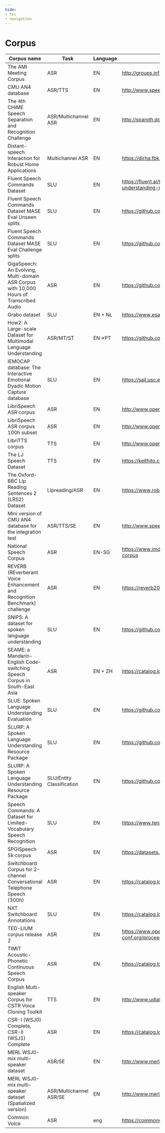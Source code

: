 ```yaml
---
hide:
- toc
- navigation
---
```

# Corpus
| Corpus name                                                                             | Task                    | Language              | URL                                                                                                          |
| --------------------------------------------------------------------------------------- | ----------------------- | --------------------- | ------------------------------------------------------------------------------------------------------------|
| The AMI Meeting Corpus                                                                  | ASR                     | EN                    | http://groups.inf.ed.ac.uk/ami/corpus/                                                                       |
| CMU AN4 database                                                                        | ASR/TTS                 | EN                    | http://www.speech.cs.cmu.edu/databases/an4/                                                                  |
| The 4th CHiME Speech Separation and Recognition Challenge                               | ASR/Multichannel ASR    | EN                    | http://spandh.dcs.shef.ac.uk/chime_challenge/chime2016/                                                      |
| Distant-speech Interaction for Robust Home Applications                                 | Multichannel ASR        | EN                    | https://dirha.fbk.eu/, https://github.com/SHINE-FBK/DIRHA_English_wsj                                        |
| Fluent Speech Commands Dataset                                                          | SLU                     | EN                    | https://fluent.ai/fluent-speech-commands-a-dataset-for-spoken-language-understanding-research/               |
| Fluent Speech Commands Dataset MASE Eval Unseen splits                                         | SLU                     | EN                    | https://github.com/maseEval/mase                                                                      |
| Fluent Speech Commands Dataset MASE Eval Challenge splits                                         | SLU                     | EN                    | https://github.com/maseEval/mase                                                                   |
| GigaSpeech: An Evolving, Multi-domain ASR Corpus with 10,000 Hours of Transcribed Audio | ASR                     | EN                    | https://github.com/SpeechColab/GigaSpeech                                                                    |
| Grabo dataset                                                                           | SLU                     | EN + NL               | https://www.esat.kuleuven.be/psi/spraak/downloads/                                                           |
| How2: A Large-scale Dataset for Multimodal Language Understanding                       | ASR/MT/ST               | EN->PT                | https://github.com/srvk/how2-dataset                                                                         |
| IEMOCAP database: The Interactive Emotional Dyadic Motion Capture database              | SLU                     | EN                    | https://sail.usc.edu/iemocap/                                                                                |
| LibriSpeech ASR corpus                                                                  | ASR                     | EN                    | http://www.openslr.org/12                                                                                    |
| LibriSpeech ASR corpus 100h subset                                                      | ASR                     | EN                    | http://www.openslr.org/12                                                                                    |
| LibriTTS corpus                                                                         | TTS                     | EN                    | http://www.openslr.org/60                                                                                    |
| The LJ Speech Dataset                                                                   | TTS                     | EN                    | https://keithito.com/LJ-Speech-Dataset/                                                                      |
| The Oxford-BBC Lip Reading Sentences 2 (LRS2) Dataset                                   | Lipreading/ASR          | EN                    | https://www.robots.ox.ac.uk/~vgg/data/lip_reading/lrs2.html                                                  |
| Mini version of CMU AN4 database for the integration test                               | ASR/TTS/SE              | EN                    | http://www.speech.cs.cmu.edu/databases/an4/                                                                  |
| National Speech Corpus                                                                  | ASR                     | EN-SG                 | https://www.imda.gov.sg/programme-listing/digital-services-lab/national-speech-corpus                        |
| REVERB (REverberant Voice Enhancement and Recognition Benchmark) challenge              | ASR                     | EN                    | https://reverb2014.dereverberation.com/                                                                      |
| SNIPS: A dataset for spoken language understanding                                      | SLU                     | EN                    | https://github.com/sonos/spoken-language-understanding-research-datasets                                     |
| SEAME: a Mandarin-English Code-switching Speech Corpus in South-East Asia               | ASR                     | EN + ZH               | https://catalog.ldc.upenn.edu/LDC2015S04                                                                     |
| SLUE: Spoken Language Understanding Evaluation                                          | SLU                     | EN                    | https://github.com/asappresearch/slue-toolkit                                                                |
| SLURP: A Spoken Language Understanding Resource Package                                 | SLU                     | EN                    | https://github.com/pswietojanski/slurp                                                                       |
| SLURP: A Spoken Language Understanding Resource Package                                 | SLU/Entity Classification | EN                    | https://github.com/pswietojanski/slurp                                                                     |
| Speech Commands: A Dataset for Limited-Vocabulary Speech Recognition                    | SLU                     | EN                    | https://www.tensorflow.org/datasets/catalog/speech_commands                                                  |
| SPGISpeech 5k corpus                                                                    | ASR                     | EN                    | https://datasets.kensho.com/datasets/scribe                                                                  |
| Switchboard Corpus for 2-channel Conversational Telephone Speech (300h)                 | ASR                     | EN                    | https://catalog.ldc.upenn.edu/LDC97S62                                                                       |
| NXT Switchboard Annotations                                                             | SLU                     | EN                    | https://catalog.ldc.upenn.edu/LDC2009T26                                                                     |
| TED-LIUM corpus release 2                                                               | ASR                     | EN                    | https://www.openslr.org/19/, http://www.lrec-conf.org/proceedings/lrec2014/pdf/1104_Paper.pdf                |
| TIMIT Acoustic-Phonetic Continuous Speech Corpus                                        | ASR                     | EN                    | https://catalog.ldc.upenn.edu/LDC93S1                                                                        |
| English Multi-speaker Corpus for CSTR Voice Cloning Toolkit                             | TTS                     | EN                    | http://www.udialogue.org/download/cstr-vctk-corpus.html                                                      |
| CSR-I (WSJ0) Complete, CSR-II (WSJ1) Complete                                           | ASR                     | EN                    | https://catalog.ldc.upenn.edu/LDC93S6A,https://catalog.ldc.upenn.edu/LDC94S13A                               |
| MERL WSJ0-mix multi-speaker dataset                                                     | ASR/SE                  | EN                    | http://www.merl.com/demos/deep-clustering                                                                    |
| MERL WSJ0-mix multi-speaker dataset (Spatialized version)                               | ASR/Multichannel ASR/SE | EN                    | http://www.merl.com/demos/deep-clustering                                                                    |
| Common Voice | ASR | eng | https://commonvoice.mozilla.org/ |
